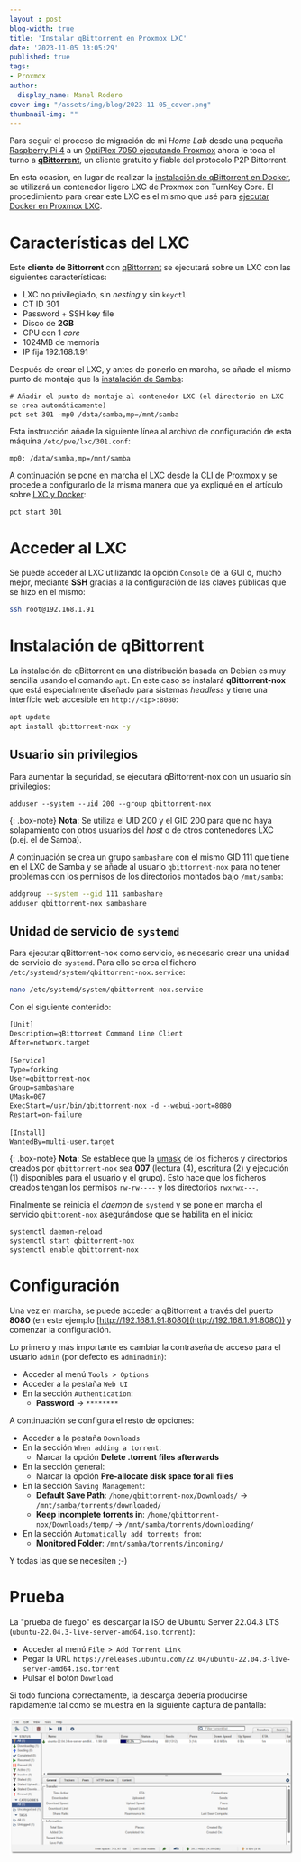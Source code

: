 ```yaml
---
layout : post
blog-width: true
title: 'Instalar qBittorrent en Proxmox LXC'
date: '2023-11-05 13:05:29'
published: true
tags:
- Proxmox
author:
  display_name: Manel Rodero
cover-img: "/assets/img/blog/2023-11-05_cover.png"
thumbnail-img: ""  
---
```


Para seguir el proceso de migración de mi _Home Lab_ desde una pequeña [Raspberry Pi 4](instalar-raspberry-pi-os-64bits) a un [OptiPlex 7050 ejecutando Proxmox](proxmox-ve-802-en-un-dell-optiplex-7050) ahora le toca el turno a [**qBittorrent**](https://www.qbittorrent.org/), un cliente gratuito y fiable del protocolo P2P Bittorrent.

En esta ocasion, en lugar de realizar la [instalación de qBittorrent en Docker](instalacion-de-qbittorrent-en-docker), se utilizará un contenedor ligero LXC de Proxmox con TurnKey Core. El procedimiento para crear este LXC es el mismo que usé para [ejecutar Docker en Proxmox LXC](docker-en-proxmox-lxc-con-turnkey-core).

# Características del LXC

Este **cliente de Bittorrent** con [qBittorrent](https://www.qbittorrent.org/) se ejecutará sobre un LXC con las siguientes características:

* LXC no privilegiado, sin _nesting_ y sin `keyctl`
* CT ID 301
* Password + SSH key file
* Disco de **2GB**
* CPU con 1 _core_
* 1024MB de memoria
* IP fija 192.168.1.91

Después de crear el LXC, y antes de ponerlo en marcha, se añade el mismo punto de montaje que la [instalación de Samba](instalar-samba-en-proxmox-lxc):

```
# Añadir el punto de montaje al contenedor LXC (el directorio en LXC se crea automáticamente)
pct set 301 -mp0 /data/samba,mp=/mnt/samba
```

Esta instrucción añade la siguiente línea al archivo de configuración de esta máquina `/etc/pve/lxc/301.conf`:

```
mp0: /data/samba,mp=/mnt/samba
```

A continuación se pone en marcha el LXC desde la CLI de Proxmox y se procede a configurarlo de la misma manera que ya expliqué en el artículo sobre [LXC y Docker](docker-en-proxmox-lxc-con-turnkey-core):

```
pct start 301
```

# Acceder al LXC

Se puede acceder al LXC utilizando la opción `Console` de la GUI o, mucho mejor, mediante **SSH** gracias a la configuración de las claves públicas que se hizo en el mismo:

```Bash
ssh root@192.168.1.91
```

# Instalación de qBittorrent

La instalación de qBittorrent en una distribución basada en Debian es muy sencilla usando el comando `apt`. En este caso se instalará **qBittorrent-nox** que está especialmente diseñado para sistemas _headless_ y tiene una interfície web accesible en `http://<ip>:8080`:

```Bash
apt update
apt install qbittorrent-nox -y
```

## Usuario sin privilegios

Para aumentar la seguridad, se ejecutará qBittorrent-nox con un usuario sin privilegios:

```
adduser --system --uid 200 --group qbittorrent-nox
```

{: .box-note}
**Nota**: Se utiliza el UID 200 y el GID 200 para que no haya solapamiento con otros usuarios del _host_ o de otros contenedores LXC (p.ej. el de Samba).

A continuación se crea un grupo `sambashare` con el mismo GID 111 que tiene en el LXC de Samba y se añade al usuario `qbittorrent-nox` para no tener problemas con los permisos de los directorios montados bajo `/mnt/samba`:

```Bash
addgroup --system --gid 111 sambashare
adduser qbittorrent-nox sambashare
```

## Unidad de servicio de `systemd`

Para ejecutar qBittorrent-nox como servicio, es necesario crear una unidad de servicio de `systemd`. Para ello se crea el fichero `/etc/systemd/system/qbittorrent-nox.service`:

```Bash
nano /etc/systemd/system/qbittorrent-nox.service
```

Con el siguiente contenido:

```
[Unit]
Description=qBittorrent Command Line Client
After=network.target

[Service]
Type=forking
User=qbittorrent-nox
Group=sambashare
UMask=007
ExecStart=/usr/bin/qbittorrent-nox -d --webui-port=8080
Restart=on-failure

[Install]
WantedBy=multi-user.target
```

{: .box-note}
**Nota**: Se establece que la [umask](https://es.wikipedia.org/wiki/Umask) de los ficheros y directorios creados por `qbittorrent-nox` sea **007** (lectura (4), escritura (2) y ejecución (1) disponibles para el usuario y el grupo). Esto hace que los ficheros creados tengan los permisos `rw-rw----` y los directorios `rwxrwx---`.

Finalmente se reinicia el _daemon_ de `systemd` y se pone en marcha el servicio `qbittorent-nox` asegurándose que se habilita en el inicio:

```
systemctl daemon-reload
systemctl start qbittorrent-nox
systemctl enable qbittorrent-nox
```

# Configuración

Una vez en marcha, se puede acceder a qBittorrent a través del puerto **8080** (en este ejemplo [http://192.168.1.91:8080](http://192.168.1.91:8080)) y comenzar la configuración.

Lo primero y más importante es cambiar la contraseña de acceso para el usuario `admin` (por defecto es `adminadmin`):

* Acceder al menú `Tools > Options`
* Acceder a la pestaña `Web UI`
* En la sección `Authentication`:
  * **Password** &rarr; `********`

A continuación se configura el resto de opciones:

* Acceder a la pestaña `Downloads`
* En la sección `When adding a torrent`:
  * Marcar la opción **Delete .torrent files afterwards**
* En la sección general:
  * Marcar la opción **Pre-allocate disk space for all files**
* En la sección `Saving Management`:
  * **Default Save Path**: `/home/qbittorrent-nox/Downloads/` &rarr; `/mnt/samba/torrents/downloaded/`
  * **Keep incomplete torrents in**: `/home/qbittorrent-nox/Downloads/temp/` &rarr; `/mnt/samba/torrents/downloading/`
* En la sección `Automatically add torrents from`:
  * **Monitored Folder**: `/mnt/samba/torrents/incoming/`

Y todas las que se necesiten ;-)

# Prueba

La "prueba de fuego" es descargar la ISO de Ubuntu Server 22.04.3 LTS (`ubuntu-22.04.3-live-server-amd64.iso.torrent`):

* Acceder al menú `File > Add Torrent Link`
* Pegar la URL `https://releases.ubuntu.com/22.04/ubuntu-22.04.3-live-server-amd64.iso.torrent`
* Pulsar el botón `Download`

Si todo funciona correctamente, la descarga debería producirse rápidamente tal como se muestra en la siguiente captura de pantalla:

![Descarga de ISO en qBittorrent-nox][1]

[1]: /assets/img/blog/2023-11-05_image_1.png "Descarga de ISO en qBittorrent-nox"
